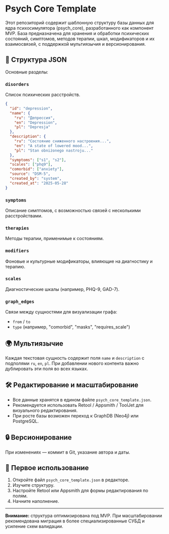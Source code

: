 
# Psych Core Template

Этот репозиторий содержит шаблонную структуру базы данных для ядра психосимулятора (psych_core), разработанного как компонент MVP. База предназначена для хранения и обработки психических состояний, симптомов, методов терапии, шкал, модификаторов и их взаимосвязей, с поддержкой мультиязычия и версионирования.

## 🔧 Структура JSON

Основные разделы:

### `disorders`
Список психических расстройств.

```json
{
  "id": "depression",
  "name": {
    "ru": "Депрессия",
    "en": "Depression",
    "pl": "Depresja"
  },
  "description": {
    "ru": "Состояние сниженного настроения...",
    "en": "A state of lowered mood...",
    "pl": "Stan obniżonego nastroju..."
  },
  "symptoms": ["s1", "s2"],
  "scales": ["phq9"],
  "comorbid": ["anxiety"],
  "source": "DSM-5",
  "created_by": "system",
  "created_at": "2025-05-28"
}
```

### `symptoms`
Описание симптомов, с возможностью связей с несколькими расстройствами.

### `therapies`
Методы терапии, применимые к состояниям.

### `modifiers`
Фоновые и культурные модификаторы, влияющие на диагностику и терапию.

### `scales`
Диагностические шкалы (например, PHQ-9, GAD-7).

### `graph_edges`
Связи между сущностями для визуализации графа:

- `from` / `to`
- `type` (например, "comorbid", "masks", "requires_scale")

## 🌍 Мультиязычие

Каждая текстовая сущность содержит поля `name` и `description` с подполями `ru`, `en`, `pl`. При добавлении нового контента важно дублировать эти поля во всех языках.

## 🛠 Редактирование и масштабирование

- Все данные хранятся в едином файле `psych_core_template.json`.
- Рекомендуется использовать Retool / Appsmith / ToolJet для визуального редактирования.
- При росте базы возможен переход к GraphDB (Neo4j) или PostgreSQL.

## 🔒 Версионирование

При изменениях — коммит в Git, указание автора и даты.

## 🚀 Первое использование

1. Откройте файл `psych_core_template.json` в редакторе.
2. Изучите структуру.
3. Настройте Retool или Appsmith для формы редактирования по полям.
4. Начните наполнение.

---

**Внимание:** структура оптимизирована под MVP. При масштабировании рекомендована миграция в более специализированные СУБД и усиление схем валидации.

